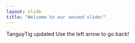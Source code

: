 ```yaml
---
layout: slide
title: "Welcome to our second slide!"
---
```

TanguyTig updated
Use the left arrow to go back!
